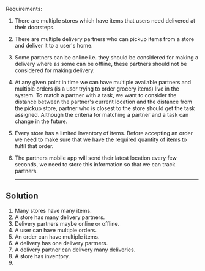 Requirements:

1. There are multiple stores which have items that users need delivered at their doorsteps.
2. There are multiple delivery partners who can pickup items from a store and deliver it to a user's home.
3. Some partners can be online i.e. they should be considered for making a delivery where as some can be offline, these partners should not be considered for making delivery.
4. At any given point in time we can have multiple available partners and multiple orders (is a user trying to order grocery items) live in the system. To match a partner with a task, we want to consider the distance between the partner's current location and the distance from the pickup store, partner who is closest to the store should get the task assigned. Although the criteria for matching a partner and a task can change in the future.
5. Every store has a limited inventory of items. Before accepting an order we need to make sure that we have the required quantity of items to fulfil that order.
6. The partners mobile app will send their latest location every few seconds, we need to store this information so that we can track partners.
   
   ---


## Solution 


1. Many stores have many items.
2. A store has many delivery partners.
3. Delivery partners maybe online or offline.
4. A user can have multiple orders.
5. An order can have multiple items.
6. A delivery has one delivery partners.
7. A delivery partner can delivery many deliveries.
8. A store has inventory. 
9. 